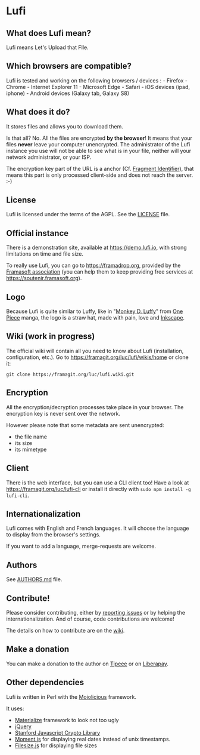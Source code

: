 # Lufi

## What does Lufi mean?

Lufi means Let's Upload that FIle.

## Which browsers are compatible?

Lufi is tested and working on the following browsers / devices :
    - Firefox
    - Chrome
    - Internet Explorer 11
    - Microsoft Edge
    - Safari
    - iOS devices (ipad, iphone)
    - Android devices (Galaxy tab, Galaxy S8)

## What does it do?

It stores files and allows you to download them.

Is that all? No. All the files are encrypted **by the browser**! It means that your files **never** leave your computer unencrypted.
The administrator of the Lufi instance you use will not be able to see what is in your file, neither will your network administrator, or your ISP.

The encryption key part of the URL is a anchor (Cf. [Fragment Identifier](https://en.wikipedia.org/wiki/Fragment_identifier)), that means this part is only processed client-side and does not reach the server. :-)

## License

Lufi is licensed under the terms of the AGPL. See the [LICENSE](LICENSE) file.

## Official instance

There is a demonstration site, available at <https://demo.lufi.io>, with strong limitations on time and file size.

To really use Lufi, you can go to <https://framadrop.org>, provided by the [Framasoft association](https://framasoft.org) (you can help them to keep providing free services at <https://soutenir.framasoft.org>).

## Logo

Because Lufi is quite similar to Luffy, like in "[Monkey D. Luffy](https://en.wikipedia.org/wiki/Monkey_D._Luffy)" from [One Piece](https://en.wikipedia.org/wiki/One_Piece) manga, the logo is a straw hat, made with pain, love and [Inkscape](https://inkscape.org/).

## Wiki (work in progress)

The official wiki will contain all you need to know about Lufi (installation, configuration, etc.). Go to <https://framagit.org/luc/lufi/wikis/home> or clone it:

```
git clone https://framagit.org/luc/lufi.wiki.git
```

## Encryption

All the encryption/decryption processes take place in your browser. The encryption key is never sent over the network.

However please note that some metadata are sent unencrypted:

* the file name
* its size
* its mimetype

## Client

There is the web interface, but you can use a CLI client too! Have a look at <https://framagit.org/luc/lufi-cli> or install it directly with `sudo npm install -g lufi-cli`.

## Internationalization

Lufi comes with English and French languages. It will choose the language to display from the browser's settings.

If you want to add a language, merge-requests are welcome.

## Authors

See [AUTHORS.md](AUTHORS.md) file.

## Contribute!

Please consider contributing, either by [reporting issues](https://framagit.org/luc/lufi/issues) or by helping the internationalization. And of course, code contributions are welcome!

The details on how to contribute are on the [wiki](https://framagit.org/luc/lufi/wikis/contribute).

## Make a donation

You can make a donation to the author on [Tipeee](https://www.tipeee.com/fiat-tux) or on [Liberapay](https://liberapay.com/sky/).

## Other dependencies

Lufi is written in Perl with the [Mojolicious](http://mojolicio.us) framework.

It uses:

* [Materialize](http://materializecss.com/) framework to look not too ugly
* [jQuery](https://jquery.com)
* [Stanford Javascript Crypto Library](http://bitwiseshiftleft.github.com/sjcl/)
* [Moment.js](http://momentjs.com/) for displaying real dates instead of unix timestamps.
* [Filesize.js](http://filesizejs.com/) for displaying file sizes
